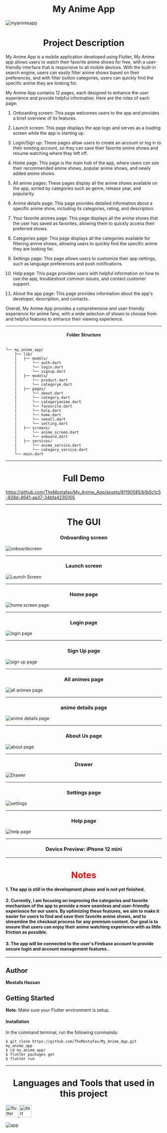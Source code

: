 <h1 align="center">My Anime App</h1>
<p align="center">
  
![myanimeapp](https://github.com/TheMostafax/My_Anime_App/assets/81190585/22c52210-dfb1-4eff-b07c-d07d431111cb)


</p>

<h1 align="center">Project Description </h1>

My Anime App is a mobile application developed using Flutter, My Anime app allows users to watch their favorite anime shows for free, with a user-friendly interface that is responsive to all mobile devices. With the built-in search engine, users can easily filter anime shows based on their preferences, and with filter button categories, users can quickly find the specific anime they are looking for.

My Anime App contains 12 pages, each designed to enhance the user experience and provide helpful information. Here are the roles of each page:

1.  Onboarding screen: This page welcomes users to the app and provides a brief overview of its features.

2.  Launch screen: This page displays the app logo and serves as a loading screen while the app is starting up.

3.  Login/Sign up: These pages allow users to create an account or log in to their existing account, so they can save their favorite anime shows and resume watching where they left off.

4.  Home page: This page is the main hub of the app, where users can see their recommended anime shows, popular anime shows, and newly added anime shows.

5.  All anime pages: These pages display all the anime shows available on the app, sorted by categories such as genre, release year, and popularity.

6.  Anime details page: This page provides detailed information about a specific anime show, including its categories, rating, and description.

7.  Your favorite animes page: This page displays all the anime shows that the user has saved as favorites, allowing them to quickly access their preferred shows.

8.  Categories page: This page displays all the categories available for filtering anime shows, allowing users to quickly find the specific anime they are looking for.

9.  Settings page: This page allows users to customize their app settings, such as language preferences and push notifications.

10.  Help page: This page provides users with helpful information on how to use the app, troubleshoot common issues, and contact customer support.

11.  About the app page: This page provides information about the app's developer, description, and contacts.

Overall, My Anime App provides a comprehensive and user-friendly experience for anime fans, with a wide selection of shows to choose from and helpful features to enhance their viewing experience.


<hr>

<h4 align="center">Folder Structure</h4>

```

└── my_anime_app/
    ├── lib/
    |   ├── models/
    |       └── auth.dart
    |       └── login.dart
    |       └── signup.dart
    │   ├── models/
    |       └── product.dart
    |       └── categorym.dart
    |   ├── pages/
    |       └── about.dart
    |       └── category.dart
    |       └── categoryanime.dart
    |       └── favourite.dart
    |       └── help.dart
    |       └── home.dart
    |       └── seeall.dart
    |       └── setting.dart
    |   ├── screens/
    |       └── anime_screen.dart
    |       └── onboard.dart
    |   ├── services/
    |       └── anime_service.dart
    |       └── category_service.dart
    └── main.dart

```

<hr>

<h1 align="center">Full Demo</h1>
<p align="center">
  


https://github.com/TheMostafax/My_Anime_App/assets/81190585/b1b5c1c5-928d-4641-aa37-34bfa4235005




</p>









<hr>


<h1 align="center">The GUI</h1>


<h3 align="center">Onboarding screen</h3>

![onboardscreen](https://github.com/TheMostafax/My_Anime_App/assets/81190585/7867e6f1-ea45-421d-8f13-9f0a18f1ede9)


<hr>

<h3 align="center">Launch screen</h3>


![Launch Screen](https://github.com/TheMostafax/My_Anime_App/assets/81190585/24640e8c-d508-4926-ac90-dd07167b5a55)




<hr>

<h3 align="center">Home page</h3>


![home screen page](https://github.com/TheMostafax/My_Anime_App/assets/81190585/fb6bd171-387c-4d25-b2fe-087cc630361b)



<hr>

<h3 align="center">Login page</h3>


![login page](https://github.com/TheMostafax/My_Anime_App/assets/81190585/f9abd75b-2218-47d0-bc13-75417485eb58)




<hr>

<h3 align="center">Sign Up page</h3>


![sign up page](https://github.com/TheMostafax/My_Anime_App/assets/81190585/11530a92-475f-4a10-b84e-28ea2ef53bf6)



<hr>


<h3 align="center">All animes page</h3>


![all animes page](https://github.com/TheMostafax/My_Anime_App/assets/81190585/9fc2b3f5-087f-417c-8d27-6e93c4b80f22)


<hr>

<h3 align="center">anime details page</h3>


![anime details page](https://github.com/TheMostafax/My_Anime_App/assets/81190585/e9f6294d-77aa-41e3-a3a6-a55301f5db5b)



<hr>

<h3 align="center">About Us page</h3>


![about page](https://github.com/TheMostafax/My_Anime_App/assets/81190585/cc256615-f345-43ad-9035-4bc608f0e7da)



<hr>

<h3 align="center">Drawer</h3>


![Drawer](https://github.com/TheMostafax/My_Anime_App/assets/81190585/d68542cb-2094-4b06-9e35-73e409a09a4b)

<hr>

<h3 align="center">Settings page</h3>


![settings](https://github.com/TheMostafax/My_Anime_App/assets/81190585/f3a72188-c7ec-4c27-b0a1-ac9889d5e50d)



<hr>

<h3 align="center">Help page</h3>


![help page](https://github.com/TheMostafax/My_Anime_App/assets/81190585/8ee79e3d-73cd-4dd4-a9c6-f299b5c5c408)


<hr>


<h3 align="center">Device Preview: iPhone 12 mini </h3>


<hr>


<h1 align="center" style="color:red;">Notes</h1>
<h4 align="left">1. The app is still in the development phase and is not yet finished.</h4>
<h4 align="left">2. Currently, I am focusing on improving the categories and favorite mechanism of the app to provide a more seamless and user-friendly experience for our users. By optimizing these features, we aim to make it easier for users to find and save their favorite anime shows, and to streamline the checkout process for any premium content. Our goal is to ensure that users can enjoy their anime watching experience with as little friction as possible.</h4>
<h4 align="left">3. The app will be connected to the user's Firebase account to provide secure login and account management features..</h4>

<hr>

## Author
**Mostafa Hassan**

## Getting Started

**Note**: Make sure your Flutter environment is setup.
#### Installation

In the command terminal, run the following commands:

    $ git clone https://github.com/TheMostafax/My_Anime_App.git my_anime_app
    $ cd my_anime_app/
    $ flutter packages get
    $ flutter run
    
<hr>
<h1 align="center">Languages and Tools that used in this project</h1>
<a href="https://flutter.dev" target="_blank" rel="noreferrer"> <img src="https://www.vectorlogo.zone/logos/flutterio/flutterio-icon.svg" alt="flutter" width="40" height="40"/> </a><a href="https://dart.dev" target="_blank" rel="noreferrer"> <img src="https://www.vectorlogo.zone/logos/dartlang/dartlang-icon.svg" alt="dart" width="40" height="40"/> </a>

<p align="center">
  

![app](https://github.com/TheMostafax/My_Anime_App/assets/81190585/db9c52e4-89c3-439c-84e2-5100219fa8bf)


</p>
